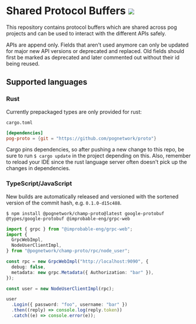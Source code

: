 # Shared Protocol Buffers ![](https://img.shields.io/npm/v/@pognetwork/champ-proto?style=flat-square&logo=npm)

This repository contains protocol buffers which are shared across pog projects and can be used to interact with the different APIs safely.

APIs are append only. Fields that aren't used anymore can only be updated for major new API versions or deprecated and replaced. Old fields should first be marked as deprecated and later commented out without their id being reused.

## Supported languages

### Rust

Currently prepackaged types are only provided for rust:

`cargo.toml`

```toml
[dependencies]
pog-proto = {git = "https://github.com/pognetwork/proto"}
```

Cargo pins dependencies, so after pushing a new change to this repo, be sure to run `$ cargo update` in the project depending on this. Also, remember to reload your IDE since the rust language server often doesn't pick up the changes in dependencies.

### TypeScript/JavaScript

New builds are automatically released and versioned with the sortened version of the commit hash, e.g. `0.1.0-d15c488`.

`$ npm install @pognetwork/champ-proto@latest google-protobuf @types/google-protobuf @improbable-eng/grpc-web`

```ts
import { grpc } from "@improbable-eng/grpc-web";
import {
  GrpcWebImpl,
  NodeUserClientImpl,
} from "@pognetwork/champ-proto/rpc/node_user";

const rpc = new GrpcWebImpl("http://localhost:9090", {
  debug: false,
  metadata: new grpc.Metadata({ Authorization: "bar" }),
});

const user = new NodeUserClientImpl(rpc);

user
  .Login({ password: "foo", username: "bar" })
  .then((reply) => console.log(reply.token))
  .catch((e) => console.error(e));
```
